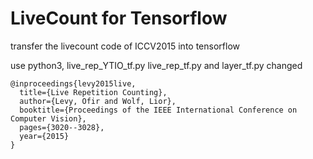 # LiveCount for Tensorflow
transfer the livecount code of ICCV2015 into tensorflow

use python3, live_rep_YTIO_tf.py live_rep_tf.py and layer_tf.py changed

```
@inproceedings{levy2015live,
  title={Live Repetition Counting},
  author={Levy, Ofir and Wolf, Lior},
  booktitle={Proceedings of the IEEE International Conference on Computer Vision},
  pages={3020--3028},
  year={2015}
}
```


